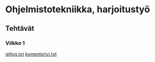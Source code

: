 # Ohjelmistotekniikka, harjoitustyö

## Tehtävät

### Viikko 1

[gitlog.txt](https://github.com/ismomehdi/ot-harjoitustyo/blob/main/laskarit/viikko1/gitlog.txt)
[komentorivi.txt](https://github.com/ismomehdi/ot-harjoitustyo/blob/main/laskarit/viikko1/komentorivi.txt)
